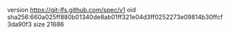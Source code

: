 version https://git-lfs.github.com/spec/v1
oid sha256:660a025ff880b01340de8ab01ff321e04d3ff0252273e09814b30ffcf3da90f3
size 21686

